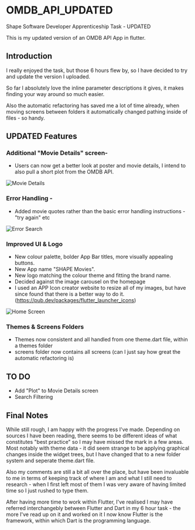 # OMDB_API_UPDATED

Shape Software Developer Apprenticeship Task - UPDATED

This is my updated version of an OMDB API App in flutter.

## Introduction

I really enjoyed the task, but those 6 hours flew by, so I have decided to try and update the version I uploaded. 

So far I absolutely love the inline parameter descriptions it gives, it makes finding your way around so much easier.

Also the automatic refactoring has saved me a lot of time already, when moving screens between folders it automatically changed pathing inside of files - so handy.

## UPDATED Features


### Additional "Movie Details" screen- 

- Users can now get a better look at poster and movie details, I intend to also pull a short plot from the OMDB API.

![Movie Details](./assets/moviedetails.png)


### Error Handling - 

- Added movie quotes rather than the basic error handling instructions - "try again" etc

![Error Search](./assets/errorsearchscreen.png)

### Improved UI & Logo

- New colour palette, bolder App Bar titles, more visually appealing buttons.
- New App name "SHAPE Movies".
- New logo matching the colour theme and fitting the brand name.
- Decided against the image carousel on the homepage
- I used an APP Icon creator website to resize all of my images, but have since found that there is a better way to do it. (https://pub.dev/packages/flutter_launcher_icons)

![Home Screen](./assets/home.png)

### Themes & Screens Folders

- Themes now consistent and all handled from one theme.dart file, within a themes folder
- screens folder now contains all screens (can I just say how great the automatic refactoring is)

## TO DO

- Add "Plot" to Movie Details screen
- Search Filtering 

## Final Notes

While still rough, I am happy with the progress I've made. Depending on sources I have been reading, there seems to be different ideas of what constitutes "best practice" so I may have missed the mark in a few areas. Most notably with theme data - it did seem strange to be applying graphical changes inside the widget trees, but I have changed that to a new folder system and seperate theme.dart file.

Also my comments are still a bit all over the place, but have been invaluable to me in terms of keeping track of where I am and what I still need to research - when I first left most of them I was very aware of having limited time so I just rushed to type them.

After having more time to work within Flutter, I've realised I may have referred interchangebly between Flutter and Dart in my 6 hour task - the more I've read up on it and worked on it I now know Flutter is the framework, within which Dart is the programming language.




